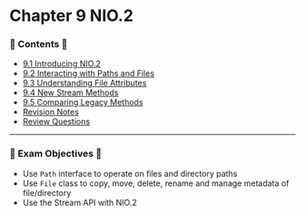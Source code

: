 <link href="../../style.css" rel="stylesheet"></link>

# Chapter 9 NIO.2
### 📜 Contents 📜
* [9.1 Introducing NIO.2](c_9_1_intro_nio2/)
* [9.2 Interacting with Paths and Files](c_9_2_interacting_with_paths_files/)
* [9.3 Understanding File Attributes](c_9_3_understanding_file_attributes/)
* [9.4 New Stream Methods](c_9_4_new_stream_methods/)
* [9.5 Comparing Legacy Methods](c_9_5_comparing_legacy_methods/)
* [Revision Notes](/../src/revision_notes/chap09/)
* [Review Questions](/../src/review_questions/chapter_9/)

<hr>

### 🎯 Exam Objectives 🎯

* Use `Path` interface to operate on files and directory paths
* Use `File` class to copy, move, delete, rename and manage metadata of file/directory
* Use the Stream API with NIO.2
